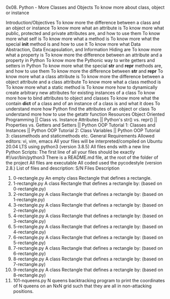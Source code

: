 0x08. Python - More Classes and Objects
To know more about class, object or instance

Introduction/Objectives
To know more the difference between a class and an object or instance
To know more what an attribute is
To know more what public, protected and private attributes are, and how to use them
To know more what self is
To know more what a method is
To know more what the special __init__ method is and how to use it
To know more what Data Abstraction, Data Encapsulation, and Information Hiding are
To know more what a property is
To know more the difference between an attribute and a property in Python
To know more the Pythonic way to write getters and setters in Python
To know more what the special __str__ and __repr__ methods are, and how to use them
To know more the difference between __str__ and __repr__
To know more what a class attribute is
To know more the difference between a object attribute and a class attribute
To know more what a class method is
To know more what a static method is
To know more how to dynamically create arbitrary new attributes for existing instances of a class
To know more how to bind attributes to object and classes
To know more what the contain __dict__ of a class and of an instance of a class is and what it does
To understand more how Python find the attributes of an object or class
To understand more how to use the getattr function
Resources
Object Oriented Programming || Class vs. Instance Attributes || Python's str() vs. repr() || Properties vs. Getters and Setters || Python OOP Tutorial 1: Classes and Instances || Python OOP Tutorial 2: Class Variables || Python OOP Tutorial 3: classmethods and staticmethods etc.
General Requirements
Allowed editors: vi, vim, emacs
All your files will be interpreted/compiled on Ubuntu 20.04 LTS using python3 (version 3.8.5)
All files ends with a new line
Python Scripts: The first line of all your files should be exactly #!/usr/bin/python3
There is a README.md file, at the root of the folder of the project
All files are executable
All coded used the pycodestyle (version 2.8.)
List of files and description:
S/N	Files	Description
1.	0-rectangle.py	An empty class Rectangle that defines a rectangle.
2.	1-rectangle.py	A class Rectangle that defines a rectangle by: (based on 0-rectangle.py)
3.	2-rectangle.py	A class Rectangle that defines a rectangle by: (based on 1-rectangle.py)
4.	3-rectangle.py	A class Rectangle that defines a rectangle by: (based on 2-rectangle.py)
5.	4-rectangle.py	A class Rectangle that defines a rectangle by: (based on 3-rectangle.py)
6.	5-rectangle.py	A class Rectangle that defines a rectangle by: (based on 4-rectangle.py)
7.	6-rectangle.py	A class Rectangle that defines a rectangle by: (based on 5-rectangle.py)
8.	7-rectangle.py	A class Rectangle that defines a rectangle by: (based on 6-rectangle.py)
9.	8-rectangle.py	A class Rectangle that defines a rectangle by: (based on 7-rectangle.py)
10.	9-rectangle.py	A class Rectangle that defines a rectangle by: (based on 8-rectangle.py)
11.	101-nqueens.py	N queens backtracking program to print the coordinates of N queens
on an NxN grid such that they are all in non-attacking positions.
